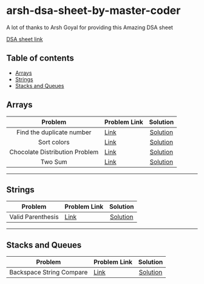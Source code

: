 # arsh-dsa-sheet-by-master-coder

<!-- Arsh goyal dsa sheet solutions by master coder -->

A lot of thanks to Arsh Goyal for providing this Amazing DSA sheet

[DSA sheet link](https://docs.google.com/spreadsheets/d/1MGVBJ8HkRbCnU6EQASjJKCqQE8BWng4qgL0n3vCVOxE/edit#gid=0)

## Table of contents

-   [Arrays](#arrays)
-   [Strings](#strings)
-   [Stacks and Queues](#stacks-and-queues)

## Arrays

|            Problem             | Problem Link                                                                               |                                                           Solution                                                           |
| :----------------------------: | ------------------------------------------------------------------------------------------ | :--------------------------------------------------------------------------------------------------------------------------: |
|   Find the duplicate number    | [Link](https://leetcode.com/problems/find-the-duplicate-number/)                           |    [Solution](https://github.com/master-coding/arsh-dsa-sheet-by-master-coder/blob/main/Arrays/findTheDuplicateNumber.md)    |
|          Sort colors           | [Link](https://leetcode.com/problems/sort-colors/)                                         |          [Solution](https://github.com/master-coding/arsh-dsa-sheet-by-master-coder/blob/main/Arrays/sortColors.md)          |
| Chocolate Distribution Problem | [Link](https://practice.geeksforgeeks.org/problems/chocolate-distribution-problem3825/1/#) | [Solution](https://github.com/master-coding/arsh-dsa-sheet-by-master-coder/blob/main/Arrays/chocolateDistributionProblem.md) |
|            Two Sum             | [Link](https://leetcode.com/problems/two-sum/)                                             |            [Solution](https://github.com/master-coding/arsh-dsa-sheet-by-master-coder/blob/main/Arrays/twoSum.md)            |

---

## Strings

|      Problem      | Problem Link                                             |                                                     Solution                                                      |
| :---------------: | -------------------------------------------------------- | :---------------------------------------------------------------------------------------------------------------: |
| Valid Parenthesis | [Link](https://leetcode.com/problems/valid-parentheses/) | [Solution](https://github.com/master-coding/arsh-dsa-sheet-by-master-coder/blob/main/Strings/validParenthesis.md) |

---

## Stacks and Queues

|         Problem          | Problem Link                                                    |                                                               Solution                                                                |
| :----------------------: | --------------------------------------------------------------- | :-----------------------------------------------------------------------------------------------------------------------------------: |
| Backspace String Compare | [Link](https://leetcode.com/problems/backspace-string-compare/) | [Solution](https://github.com/master-coding/arsh-dsa-sheet-by-master-coder/blob/main/Stacks%20and%20Queues/backspaceStringCompare.md) |
